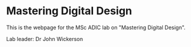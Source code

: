 # Mastering Digital Design

This is the webpage for the MSc ADIC lab on "Mastering Digital Design".

Lab leader: Dr John Wickerson
